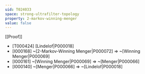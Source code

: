 ```yaml
---
uid: T024033
space: strong-ultrafilter-topology
property: 2-markov-winning-menger
value: false
---
```

[[Proof]]

* [T000424] [Lindelof|P000018]
* [I000168] ~[2-Markov-Winning Menger|P000072] => ~[Winning Menger|P000069]
* [I000161] ~[Winning Menger|P000069] => ~[Menger|P000066]
* [I000140] ~[Menger|P000066] => ~[Lindelof|P000018]

